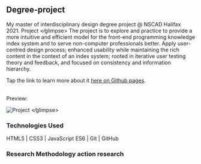 ## Degree-project 
My master of interdisciplinary design degree project @ NSCAD Halifax 2021.
Project <⁄glimpse>
The project is to explore and practice to provide a more intuitive and efficient model for the front-end programming knowledge index system and to serve non-computer professionals better. Apply user-centred design process; enhanced usability while maintaining the rich content in the context of an index system; rooted in iterative user testing theory and feedback, and focused on consistency and information hierarchy.

Tap the link to learn more about it <a href="https://xavier-ww.github.io/Degree-project-Site/" target="_blank">here on Github pages</a>.

<br />
Preview:

![Project <⁄glimpse>](https://github.com/Xavier-WW/Degree-project/blob/gh-pages/preview.gif)

### Technologies Used

HTML5 | CSS3 | JavaScript ES6 | Git | GitHub

### Research Methodology action research

